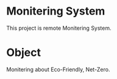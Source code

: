 # Monitering System
This project is remote Monitering System.

# Object
Monitering about Eco-Friendly, Net-Zero.

